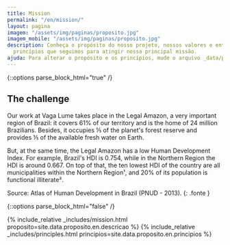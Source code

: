 ```yaml
---
title: Mission
permalink: "/en/mission/"
layout: pagina
imagem: "/assets/img/paginas/proposito.jpg"
imagem_mobile: "/assets/img/paginas/proposito.jpg"
description: Conheça o propósito do nosso projeto, nossos valores e entenda os oito
  princípios que seguimos para atingir nossa principal missão.
ajuda: Para alterar o propósito e os princípios, mude o arquivo _data/principios.yml
---
```


{::options parse_block_html="true" /}

<div class="container pagina-proposito">
  <h2>The challenge</h2>

  Our work at Vaga Lume takes place in the Legal Amazon, a very important region of Brazil: it covers 61% of our territory and is the home of 24 million Brazilians. Besides, it occupies ⅕ of the planet's forest reserve and provides ⅕ of the available fresh water on Earth.

  But, at the same time, the Legal Amazon has a low Human Development Index. For example, Brazil's HDI is 0.754, while in the Northern Region the HDI is around 0.667. On top of that, the ten lowest HDI of the country are all municipalities within the Northern Region¹, and 20% of its population is functional illiterate².

  Source: Atlas of Human Development in Brazil (PNUD - 2013).
  {: .fonte }

  [^1]: Among the 5.565 municipalities present in the Atlas of Human Development in Brazil in 2013, the 10 worst are all in the Northern Region.

  [^2]: Fonte: PNAD 2015 - Brazil's rate is 17%.

</div>

{::options parse_block_html="false" /}

{% include_relative _includes/mission.html proposito=site.data.proposito.en.descricao %}
{% include_relative _includes/principles.html principios=site.data.proposito.en.principios %}
